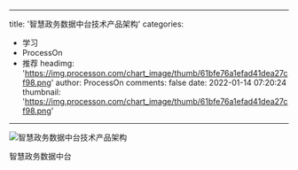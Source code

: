 
---
title: '智慧政务数据中台技术产品架构'
categories: 
 - 学习
 - ProcessOn
 - 推荐
headimg: 'https://img.processon.com/chart_image/thumb/61bfe76a1efad41dea27cf98.png'
author: ProcessOn
comments: false
date: 2022-01-14 07:20:24
thumbnail: 'https://img.processon.com/chart_image/thumb/61bfe76a1efad41dea27cf98.png'
---

<div>   
<img class="thumb" alt="智慧政务数据中台技术产品架构" src="https://img.processon.com/chart_image/thumb/61bfe76a1efad41dea27cf98.png" referrerpolicy="no-referrer">
<p>智慧政务数据中台</p>  
</div>
            